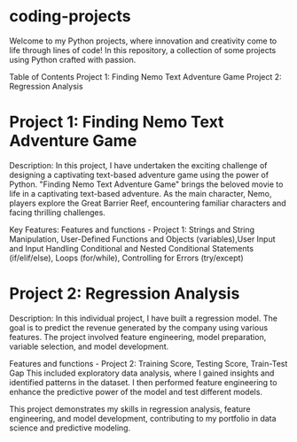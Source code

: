 # coding-projects

Welcome to my Python projects, where innovation and creativity come to life 
through lines of code! In this repository, a collection of some projects using Python 
crafted with passion.

Table of Contents
Project 1: Finding Nemo Text Adventure Game 
Project 2: Regression Analysis

# Project 1: Finding Nemo Text Adventure Game 

Description: In this project, I have undertaken the exciting challenge of designing a 
captivating text-based adventure game using the power of Python. 
"Finding Nemo Text Adventure Game" brings the beloved movie to life in a captivating
text-based adventure. As the main character, Nemo, players explore the Great Barrier Reef, 
encountering familiar characters and facing thrilling challenges.

Key Features:
Features and functions - Project 1: Strings and String Manipulation, User-Defined Functions and Objects (variables),User Input and Input Handling
Conditional and Nested Conditional Statements (if/elif/else), Loops (for/while), Controlling for Errors (try/except)

# Project 2: Regression Analysis

Description: In this individual project, I have built a regression model. The goal is to 
predict the revenue generated by the company using various features. The project involved 
feature engineering, model preparation, variable selection, and model development.

Features and functions - Project 2: Training Score, Testing Score, Train-Test Gap
This included exploratory data analysis, where I gained insights and identified patterns in the dataset.
I then performed feature engineering to enhance the predictive power of the model and test different models.

This project demonstrates my skills in regression analysis, feature engineering, and model development, 
contributing to my portfolio in data science and predictive modeling.



